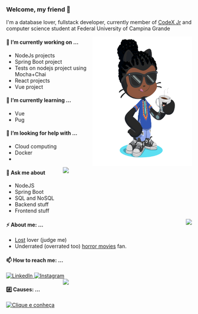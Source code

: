 ### Welcome, my friend 👋

I'm a database lover, fullstack developer, currently member of [CodeX Jr](http://www.codexjr.com.br) and computer science student at Federal University of Campina Grande

<a href="http://linkedin.com/in/lucasanthony40" align="right">
  <img src="https://raw.githubusercontent.com/lucasanthony/lucasanthony/master/my-octocat-1596995015242-removebg-preview.png" width="270" height="350" align="right">
</a>

#### 🔭 I’m currently working on ...
* NodeJs projects
* Spring Boot project
* Tests on nodejs project using Mocha+Chai
* React projects
* Vue project

#### 🌱 I’m currently learning ...
* Vue
* Pug

#### 🤔 I’m looking for help with ...
* Cloud computing
* Docker
* 
<a href="https://github.com/anuraghazra/github-readme-stats">
  <img align="right" width="350" src="https://github-readme-stats.vercel.app/api?username=lucasanthony&count_private=true&show_icons=true&theme=dracula" />
</a>

#### 💬 Ask me about 
* NodeJS
* Spring Boot
* SQL and NoSQL
* Backend stuff
* Frontend stuff

<a href="https://github.com/anuraghazra/convoychat">
  <img align="right" src="https://github-readme-stats.vercel.app/api/top-langs/?username=lucasanthony&layout=compact&theme=dracula" />
</a>

#### ⚡ About me: ...
* [Lost](https://www.themoviedb.org/tv/4607-lost?language=pt-BR) lover (judge me)
* Underrated (overrated too) [horror movies](https://docs.google.com/spreadsheets/d/1qs2JzKNdgmMc2meXF6jhdVgQui4TRfQjsPMlnccPBAE/edit#gid=0) fan.

#### 📫 How to reach me: ...
<a href="http://linkedin.com/in/lucasanthony40">
  <img src="https://www.cebri.org/site/img/icone-linkedin.png" alt="LinkedIn" width="40" height="40">
</a>

<a href="http://instagram.com/lucasanthony40">
  <img src="https://upload.wikimedia.org/wikipedia/commons/thumb/5/58/Instagram-Icon.png/1025px-Instagram-Icon.png" alt="Instagram" width="40" height="40">
</a>

<img width="350" align="right" src="https://media.giphy.com/media/7acBuI9xJomek/source.gif"/>

#### :hash: Causes: ...
<a href="https://grupoanga.com/">
  <img src="https://drive.google.com/uc?id=1Z0tya4SVnTLrWN5emtVUoL8kMA6a-QdT" alt="Clique e conheça" width="140" height="100">
</a>
